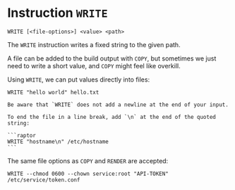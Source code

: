 # Instruction `WRITE`

```raptor
WRITE [<file-options>] <value> <path>
```

The `WRITE` instruction writes a fixed string to the given path.

A file can be added to the build output with `COPY`, but sometimes we just need
to write a short value, and `COPY` might feel like overkill.

Using `WRITE`, we can put values directly into files:

```raptor
WRITE "hello world" hello.txt
```

~~~admonish tip
Be aware that `WRITE` does not add a newline at the end of your input.

To end the file in a line break, add `\n` at the end of the quoted string:

```raptor
WRITE "hostname\n" /etc/hostname
```
~~~

The same file options as `COPY` and `RENDER` are accepted:

```raptor
WRITE --chmod 0600 --chown service:root "API-TOKEN" /etc/service/token.conf
```
